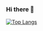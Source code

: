 ### Hi there 👋
[![Top Langs](https://github-readme-stats.vercel.app/api/top-langs/?username=kamrul1157024&langs_count=8&hide=html,css)](https://github.com/kamrul1157024/github-readme-stats)
